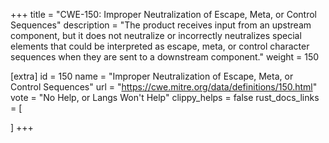 +++
title = "CWE-150: Improper Neutralization of Escape, Meta, or Control Sequences"
description	= "The product receives input from an upstream component, but it does not neutralize or incorrectly neutralizes special elements that could be interpreted as escape, meta, or control character sequences when they are sent to a downstream component."
weight = 150

[extra]
id = 150
name = "Improper Neutralization of Escape, Meta, or Control Sequences"
url = "https://cwe.mitre.org/data/definitions/150.html"
vote = "No Help, or Langs Won't Help"
clippy_helps = false
rust_docs_links = [
	
]
+++

